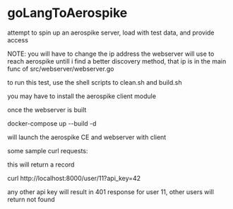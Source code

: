 # goLangToAerospike
attempt to spin up an aerospike server, load with test data, and provide access

NOTE: you will have to change the ip address the webserver will use to reach aerospike untill i find a better discovery method, that ip is in the main func of src/webserver/webserver.go

to run this test, use the shell scripts to clean.sh and build.sh

you may have to install the aerospike client module

once the webserver is built

docker-compose up --build -d

will launch the aerospike CE and webserver with client

some sample curl requests:

this will return a record

curl http://localhost:8000/user/11?api_key=42

any other api key will result in 401 response for user 11, other users will return not found

